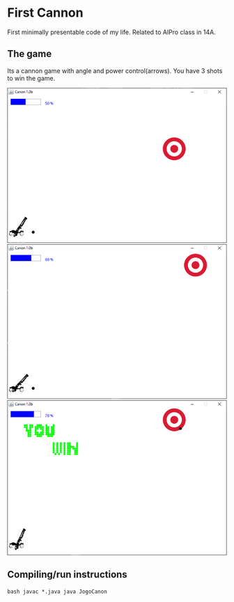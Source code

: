 # First Cannon
 First minimally presentable code of my life. Related to AlPro class in 14A.

## The game
 Its a cannon game with angle and power control(arrows). You have 3 shots to win the game. 
 
![1](Capturar.PNG)
![1](Capturar3.PNG)
![1](Capturar2.PNG)

## Compiling/run instructions
`bash
javac *.java
java JogoCanon
`



